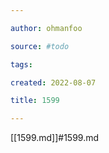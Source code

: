 ```yaml
---

author: ohmanfoo

source: #todo

tags: 

created: 2022-08-07

title: 1599

---
```

[[1599.md]]#1599.md